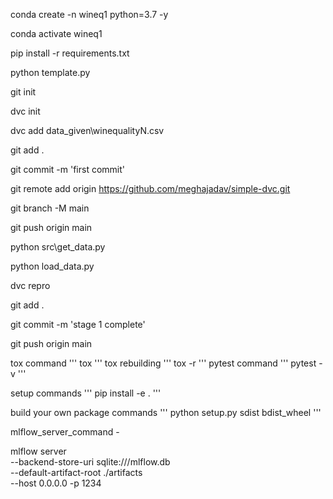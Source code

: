 conda create -n wineq1 python=3.7 -y

conda activate wineq1

pip install -r requirements.txt
 
python template.py

git init

dvc init

dvc add data_given\winequalityN.csv

git add .

git commit -m 'first commit'

git remote add origin https://github.com/meghajadav/simple-dvc.git

git branch -M main

git push origin main

python src\get_data.py



python load_data.py

dvc repro

git add .

git commit -m 'stage 1 complete'

git push origin main

tox command
'''
tox
'''
tox rebuilding
'''
tox -r
'''
pytest command
'''
pytest -v
'''

setup commands
'''
pip install -e .
'''

build your own package commands
'''
python setup.py sdist bdist_wheel
'''

mlflow_server_command - 

mlflow server \
    --backend-store-uri sqlite:///mlflow.db \
    --default-artifact-root ./artifacts \
    --host 0.0.0.0 -p 1234  